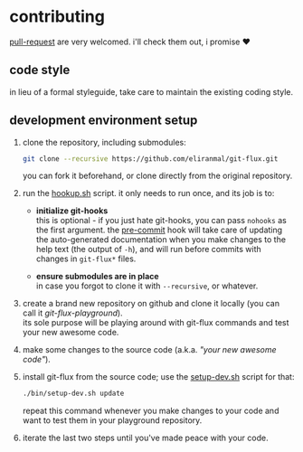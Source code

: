 
# contributing

[pull-request][7] are very welcomed. i'll check them out, i promise :heart:

## code style

in lieu of a formal styleguide, take care to maintain the existing coding style.

## development environment setup

1. clone the repository, including submodules:
   
   ```sh
   git clone --recursive https://github.com/eliranmal/git-flux.git
   ```
   
   you can fork it beforehand, or clone directly from the original repository.

1. run the [hookup.sh][5] script. it only needs to run once, and its job 
is to:
   
   - **initialize git-hooks**  
     this is optional - if you just hate git-hooks, you can pass `nohooks` 
     as the first argument.
     the [pre-commit][4] hook will take care of updating the auto-generated 
     documentation when you make changes to the help text (the output of 
     `-h`), and will run before commits with changes in `git-flux*` files.  
   
   - **ensure submodules are in place**  
     in case you forgot to clone it with `--recursive`, or whatever.

1. create a brand new repository on github and clone it locally (you can 
call it *git-flux-playground*).  
its sole purpose will be playing around with git-flux commands and test 
your new awesome code.

1. make some changes to the source code (a.k.a. *"your new awesome code"*).

1. install git-flux from the source code; use the [setup-dev.sh][6] 
script for that:
   
   ```sh
   ./bin/setup-dev.sh update
   ```
   
   repeat this command whenever you make changes to your code and want to 
test them in your playground repository.

1. iterate the last two steps until you've made peace with your code.








[4]: /bin/hooks/pre-commit
[5]: /bin/hookup.sh
[6]: /bin/setup-dev.sh
[7]: https://github.com/eliranmal/git-flux/compare
